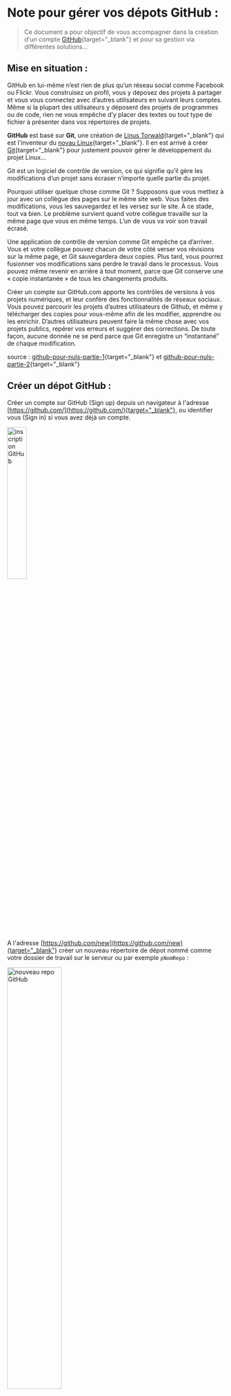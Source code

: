 # Note pour gérer vos dépots GitHub :

> Ce document a pour objectif de vous accompagner dans la création d'un compte [GitHub](https://github.com/){target="_blank"} et pour sa gestion via différentes solutions...


## Mise en situation :

GitHub en lui-même n’est rien de plus qu’un réseau social comme Facebook ou Flickr. Vous construisez un profil, vous y déposez des projets à partager et vous vous connectez avec d’autres utilisateurs en suivant leurs comptes. Même si la plupart des utilisateurs y déposent des projets de programmes ou de code, rien ne vous empêche d’y placer des textes ou tout type de fichier à présenter dans vos répertoires de projets.

**GitHub** est basé sur **Git**, une création de [Linus Torwald](https://fr.wikipedia.org/wiki/Linus_Torvalds){target="_blank"} qui est l'inventeur du [noyau Linux](https://fr.wikipedia.org/wiki/Noyau_Linux){target="_blank"}. Il en est arrivé à créer [Git](https://fr.wikipedia.org/wiki/Git){target="_blank"} pour justement pouvoir gérer le développement du projet Linux...

Git est un logiciel de contrôle de version, ce qui signifie qu’il gère les modifications d’un projet sans écraser n’importe quelle partie du projet.

Pourquoi utiliser quelque chose comme Git ? Supposons que vous mettiez à jour avec un collègue des pages sur le même site web. Vous faites des modifications, vous les sauvegardez et les versez sur le site. À ce stade, tout va bien. Le problème survient quand votre collègue travaille sur la même page que vous en même temps. L’un de vous va voir son travail écrasé.

Une application de contrôle de version comme Git empêche ça d’arriver. Vous et votre collègue pouvez chacun de votre côté verser vos révisions sur la même page, et Git sauvegardera deux copies. Plus tard, vous pourrez fusionner vos modifications sans perdre le travail dans le processus. Vous pouvez même revenir en arrière à tout moment, parce que Git conserve une « copie instantanée » de tous les changements produits.

Créer un compte sur GitHub.com apporte les contrôles de versions à vos projets numériques, et leur confère des fonctionnalités de réseaux sociaux. Vous pouvez parcourir les projets d’autres utilisateurs de Github, et même y télécharger des copies pour vous-même afin de les modifier, apprendre ou les enrichir. D’autres utilisateurs peuvent faire la même chose avec vos projets publics, repérer vos erreurs et suggérer des corrections. De toute façon, aucune donnée ne se perd parce que Git enregistre un “instantané” de chaque modification.

source : [github-pour-nuls-partie-1](https://www.christopheducamp.com/2013/12/15/github-pour-nuls-partie-1/){target="_blank"}
et [github-pour-nuls-partie-2](https://www.christopheducamp.com/2013/12/16/github-pour-nuls-partie-2/){target="_blank"}

## Créer un dépot GitHub :
Créer un compte sur GitHub (Sign up) depuis un navigateur à l'adresse [https://github.com/](https://github.com/){target="_blank"}, ou identifier vous (Sign in) si vous avez déjà un compte.

<img src="https://ericecmorlaix.github.io/img/GitHub00.png" alt="inscription GitHub" width=30%>

A l'adresse [https://github.com/new](https://github.com/new){target="_blank"} créer un nouveau répertoire de dépot nommé comme votre dossier de travail sur le serveur ou par exemple `pNomRepo` :

<img src="https://ericecmorlaix.github.io/img/GitHub01.png" alt="nouveau repo GitHub" width=50%>

Cocher la case "Initialize this repository with a README" puis cliquer sur le bouton "Create repository".

Voilà, vous faites maintenant parti d'un autre réseau social mondial celui des développeur de code...

> Remarquer que le fichier `Readme` à pour extension `.md` pour **Mardown** si vous ne connaissez pas ce langage de description rudimentaire rendez-vous sur le bloc-note [Markdown](./MarkDown-Le_BN_pour_rapporter).

Il est possible de gérer un compte GitHub via son interface graphique depuis un navigateur ou sur un ordinateur personnel ou une tablette en y installant l'application GitHub Desktop adaptée.
Pour vous initier plus complètement dans ce sens https://guides.github.com/activities/hello-world/.

La suite présente le recours *"aux supers pouvoirs"* de **la ligne de commande** et à l'interface graphique de Visual Studio Code...

Pour la gestion en ligne de commande, depuis le 13 août 2021, l'identification par simple mot de passe n'est plus autorisé, il vous faudra définir une [clef personnelle d'identification](https://docs.github.com/en/github/authenticating-to-github/keeping-your-account-and-data-secure/creating-a-personal-access-token).

## Visual Studio Code :

Voir : [https://ericecmorlaix.github.io/mkdocs_tutor/Windows10/](https://ericecmorlaix.github.io/mkdocs_tutor/Windows10/)

## En ligne de commande :

### Cloner un dépôt :

Sans préciser d'identification :
```bash
$ git clone https://github.com/username/repo.git
```

Avec identification :
```bash
$ git clone https://github.com/username/repo.git
Username: your_username
Password: your_token
```
Quelques commande de base :
```bash
git config --global user.name "votrePseudoGitHub" # enlever le global si configuration pour ce dossier uniquement
git config --global user.email "prenom.nom@eleves.ecmorlaix.fr" # enlever le global si configuration pour ce dossier uniquement
git config --list # vérifier la configuration du dossier
```
```bash
git pull
```

```bash
git status
git add *
git commit -m "premier commit"
git push -u origin main
```

Voir aussi :

- [Git-Un_BN_pour_gerer_un_depot_GitHub.ipynb](https://nbviewer.jupyter.org/github/ericECmorlaix/1NSI_2020-2021/blob/master/Git-Un_BN_pour_gerer_un_depot_GitHub.ipynb)




 

